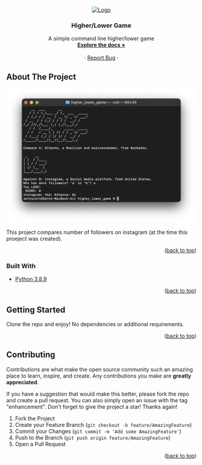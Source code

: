 <div id="top"></div>

<!-- PROJECT SHIELDS -->
<!--
*** I'm using markdown "reference style" links for readability.
*** Reference links are enclosed in brackets [ ] instead of parentheses ( ).
*** See the bottom of this document for the declaration of the reference variables
*** for contributors-url, forks-url, etc. This is an optional, concise syntax you may use.
*** https://www.markdownguide.org/basic-syntax/#reference-style-links
-->


<!-- PROJECT LOGO -->
<br />
<div align="center">
  <a href="simple command-line higher lower game">
    <img src="https://www.netclipart.com/pp/m/24-241170_clipart-arrow-up-down-arrows-png.png" alt="Logo" width="80" height="80">
  </a>

<h3 align="center">Higher/Lower Game</h3>

  <p align="center">
    A simple command line higher/lower game
    <br />
    <a href="https://github.com/Seth-Scott/blackjack"><strong>Explore the docs »</strong></a>
    <br />
    <br />
    ·
    <a href="https://github.com/Seth-Scott/blackjack/issues">Report Bug</a>
    ·

  </p>
</div>







<!-- ABOUT THE PROJECT -->
## About The Project

[![Product Name Screen Shot][product-screenshot]](https://example.com)

 This project compares number of followers on instagram (at the time this proeject was created).

<p align="right">(<a href="#top">back to top</a>)</p>



### Built With

* [Python 3.8.9](https://www.python.org/downloads/release/python-389/)


<p align="right">(<a href="#top">back to top</a>)</p>



<!-- GETTING STARTED -->
## Getting Started

Clone the repo and enjoy! No dependencies or additional requirements.



<p align="right">(<a href="#top">back to top</a>)</p>









<!-- CONTRIBUTING -->
## Contributing

Contributions are what make the open source community such an amazing place to learn, inspire, and create. Any contributions you make are **greatly appreciated**.

If you have a suggestion that would make this better, please fork the repo and create a pull request. You can also simply open an issue with the tag "enhancement".
Don't forget to give the project a star! Thanks again!

1. Fork the Project
2. Create your Feature Branch (`git checkout -b feature/AmazingFeature`)
3. Commit your Changes (`git commit -m 'Add some AmazingFeature'`)
4. Push to the Branch (`git push origin feature/AmazingFeature`)
5. Open a Pull Request

<p align="right">(<a href="#top">back to top</a>)</p>









<!-- MARKDOWN LINKS & IMAGES -->
<!-- https://www.markdownguide.org/basic-syntax/#reference-style-links -->
[contributors-shield]: https://img.shields.io/github/contributors/github_username/repo_name.svg?style=for-the-badge
[contributors-url]: https://github.com/github_username/repo_name/graphs/contributors
[forks-shield]: https://img.shields.io/github/forks/github_username/repo_name.svg?style=for-the-badge
[forks-url]: https://github.com/github_username/repo_name/network/members
[stars-shield]: https://img.shields.io/github/stars/github_username/repo_name.svg?style=for-the-badge
[stars-url]: https://github.com/github_username/repo_name/stargazers
[issues-shield]: https://img.shields.io/github/issues/github_username/repo_name.svg?style=for-the-badge
[issues-url]: https://github.com/github_username/repo_name/issues
[license-shield]: https://img.shields.io/github/license/github_username/repo_name.svg?style=for-the-badge
[license-url]: https://github.com/github_username/repo_name/blob/master/LICENSE.txt
[linkedin-shield]: https://img.shields.io/badge/-LinkedIn-black.svg?style=for-the-badge&logo=linkedin&colorB=555
[linkedin-url]: https://linkedin.com/in/linkedin_username
[product-screenshot]: images/screenshot.png
